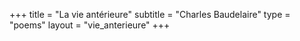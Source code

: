 +++
title = "La vie antérieure"
subtitle = "Charles Baudelaire"
type = "poems"
layout = "vie_anterieure"
+++
